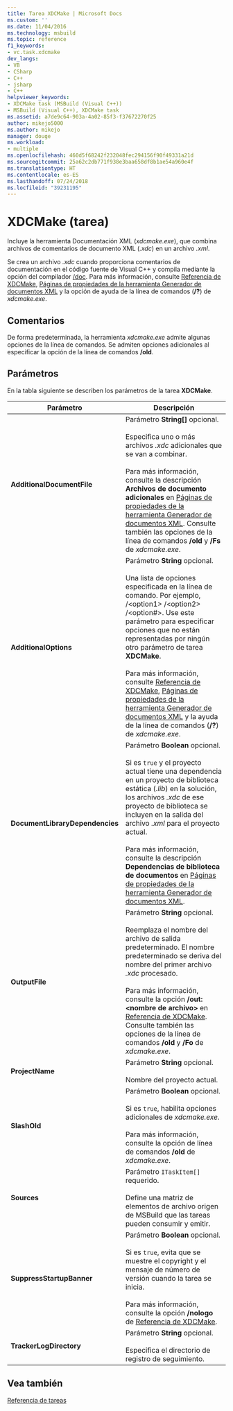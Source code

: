 ```yaml
---
title: Tarea XDCMake | Microsoft Docs
ms.custom: ''
ms.date: 11/04/2016
ms.technology: msbuild
ms.topic: reference
f1_keywords:
- vc.task.xdcmake
dev_langs:
- VB
- CSharp
- C++
- jsharp
- C++
helpviewer_keywords:
- XDCMake task (MSBuild (Visual C++))
- MSBuild (Visual C++), XDCMake task
ms.assetid: a7de9c64-903a-4a02-85f3-f37672270f25
author: mikejo5000
ms.author: mikejo
manager: douge
ms.workload:
- multiple
ms.openlocfilehash: 460d5f68242f232048fec294156f90f49331a21d
ms.sourcegitcommit: 25a62c2db771f938e3baa658df8b1ae54a960e4f
ms.translationtype: HT
ms.contentlocale: es-ES
ms.lasthandoff: 07/24/2018
ms.locfileid: "39231195"
---
```

# <a name="xdcmake-task"></a>XDCMake (tarea)
Incluye la herramienta Documentación XML (*xdcmake.exe*), que combina archivos de comentarios de documento XML (*.xdc*) en un archivo *.xml*.  
  
 Se crea un archivo *.xdc* cuando proporciona comentarios de documentación en el código fuente de Visual C++ y compila mediante la opción del compilador [/doc](/cpp/build/reference/doc-process-documentation-comments-c-cpp). Para más información, consulte [Referencia de XDCMake](/cpp/ide/xdcmake-reference), [Páginas de propiedades de la herramienta Generador de documentos XML](/cpp/ide/xml-document-generator-tool-property-pages) y la opción de ayuda de la línea de comandos (**/?**) de *xdcmake.exe*.  
  
## <a name="remarks"></a>Comentarios  
 De forma predeterminada, la herramienta *xdcmake.exe* admite algunas opciones de la línea de comandos. Se admiten opciones adicionales al especificar la opción de la línea de comandos **/old**.  
  
## <a name="parameters"></a>Parámetros  
 En la tabla siguiente se describen los parámetros de la tarea **XDCMake**.  
  
|Parámetro|Descripción|  
|---------------|-----------------|  
|**AdditionalDocumentFile**|Parámetro **String[]** opcional.<br /><br /> Especifica uno o más archivos *.xdc* adicionales que se van a combinar.<br /><br /> Para más información, consulte la descripción **Archivos de documento adicionales** en [Páginas de propiedades de la herramienta Generador de documentos XML](/cpp/ide/xml-document-generator-tool-property-pages). Consulte también las opciones de la línea de comandos **/old** y **/Fs** de *xdcmake.exe*.|  
|**AdditionalOptions**|Parámetro **String** opcional.<br /><br /> Una lista de opciones especificada en la línea de comando. Por ejemplo, /\<option1> /\<option2> /\<option#>. Use este parámetro para especificar opciones que no están representadas por ningún otro parámetro de tarea **XDCMake**.<br /><br /> Para más información, consulte [Referencia de XDCMake](/cpp/ide/xdcmake-reference), [Páginas de propiedades de la herramienta Generador de documentos XML](/cpp/ide/xml-document-generator-tool-property-pages) y la ayuda de la línea de comandos (**/?**) de *xdcmake.exe*.|  
|**DocumentLibraryDependencies**|Parámetro **Boolean** opcional.<br /><br /> Si es `true` y el proyecto actual tiene una dependencia en un proyecto de biblioteca estática (*.lib*) en la solución, los archivos *.xdc* de ese proyecto de biblioteca se incluyen en la salida del archivo *.xml* para el proyecto actual.<br /><br /> Para más información, consulte la descripción **Dependencias de biblioteca de documentos** en [Páginas de propiedades de la herramienta Generador de documentos XML](/cpp/ide/xml-document-generator-tool-property-pages).|  
|**OutputFile**|Parámetro **String** opcional.<br /><br /> Reemplaza el nombre del archivo de salida predeterminado. El nombre predeterminado se deriva del nombre del primer archivo *.xdc* procesado.<br /><br /> Para más información, consulte la opción **/out:\<nombre de archivo>** en [Referencia de XDCMake](/cpp/ide/xdcmake-reference). Consulte también las opciones de la línea de comandos **/old** y **/Fo** de *xdcmake.exe*.|  
|**ProjectName**|Parámetro **String** opcional.<br /><br /> Nombre del proyecto actual.|  
|**SlashOld**|Parámetro **Boolean** opcional.<br /><br /> Si es `true`, habilita opciones adicionales de *xdcmake.exe*.<br /><br /> Para más información, consulte la opción de línea de comandos **/old** de *xdcmake.exe*.|  
|**Sources**|Parámetro `ITaskItem[]` requerido.<br /><br /> Define una matriz de elementos de archivo origen de MSBuild que las tareas pueden consumir y emitir.|  
|**SuppressStartupBanner**|Parámetro **Boolean** opcional.<br /><br /> Si es `true`, evita que se muestre el copyright y el mensaje de número de versión cuando la tarea se inicia. <br /><br /> Para más información, consulte la opción **/nologo** de [Referencia de XDCMake](/cpp/ide/xdcmake-reference).|  
|**TrackerLogDirectory**|Parámetro **String** opcional.<br /><br /> Especifica el directorio de registro de seguimiento.|  
  
## <a name="see-also"></a>Vea también  
 [Referencia de tareas](../msbuild/msbuild-task-reference.md)